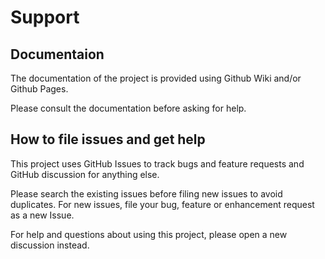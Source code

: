 # Support

## Documentaion

The documentation of the project is provided using Github Wiki and/or Github Pages.

Please consult the documentation before asking for help.

## How to file issues and get help  

This project uses GitHub Issues to track bugs and feature requests and GitHub discussion for anything else.

Please search the existing issues before filing new issues to avoid duplicates. For new issues, file your bug, feature or enhancement request as a new Issue.

For help and questions about using this project, please open a new discussion instead.
